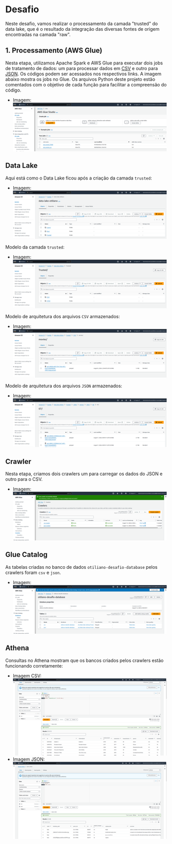 # Desafio

Neste desafio, vamos realizar o processamento da camada "trusted" do data lake, que é o resultado da integração das diversas fontes de origem encontradas na camada "raw".

## 1. Processamento (AWS Glue)

Nesta etapa, utilizamos Apache Spark e AWS Glue para executar dois jobs de tratamento de dados: um para processar dados em [CSV](job-csv.py) e outro para [JSON](job-json.py). Os códigos podem ser acessados nos respectivos links. A imagem abaixo mostra os jobs no Glue. Os arquivos Python deste projeto estão comentados com o objetivo de cada função para facilitar a compreensão do código.

- Imagem: ![jobs](../evidencias/jobs-aws-glue.png)

## Data Lake

Aqui está como o Data Lake ficou após a criação da camada `trusted`:

- Imagem: ![data-lake](../evidencias/data-lake.png)

Modelo da camada `trusted`:

- Imagem: ![data-lake-trusted](../evidencias/camada-trusted.png)

Modelo de arquitetura dos arquivos `CSV` armazenados:

- Imagem: ![arquitetura-csv](../evidencias/arquitetura-csv-movies.png)

Modelo de arquitetura dos arquivos `JSON` armazenados:

- Imagem: ![arquitetura-json](../evidencias/arquitetura-json-movies.png)

## Crawler

Nesta etapa, criamos dois crawlers um para carregar os dados do JSON e outro para o CSV.

- Imagem: ![Crawler](../evidencias/crawlers.png)

## Glue Catalog

As tabelas criadas no banco de dados `otiliano-desafio-database` pelos crawlers foram `csv` e `json`.

- Imagem: ![Tabelas](../evidencias/glue-catalog.png)

## Athena

Consultas no Athena mostram que os bancos criados pelos crawlers estão funcionando corretamente:

- Imagem CSV: ![Consulta Athena CSV](../evidencias/athena-csv.png)
- Imagem JSON: ![Consulta Athena JSON](../evidencias/athena-json.png)
